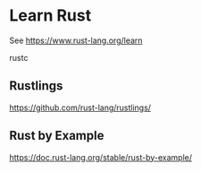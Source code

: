 # Learn Rust
See https://www.rust-lang.org/learn

rustc


## Rustlings
https://github.com/rust-lang/rustlings/


## Rust by Example
https://doc.rust-lang.org/stable/rust-by-example/